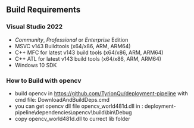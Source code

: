 ## Build Requirements

### Visual Studio 2022

 * *Community*, *Professional* or *Enterprise* Edition
 * MSVC v143 Buildtools (x64/x86, ARM, ARM64)
 * C++ MFC for latest v143 build tools (x64/x86, ARM, ARM64)
 * C++ ATL for latest v143 build tools (x64/x86, ARM, ARM64)
 * Windows 10 SDK

### How to Build with opencv
 * build opencv in https://github.com/TyrionQu/deployment-pipeline with cmd file: DownloadAndBuildDeps.cmd
 * you can get opencv dll file opencv_world481d.dll in : deployment-pipeline\dependencies\opencv\build\bin\Debug 
 * copy opencv_world481d.dll to currect lib folder